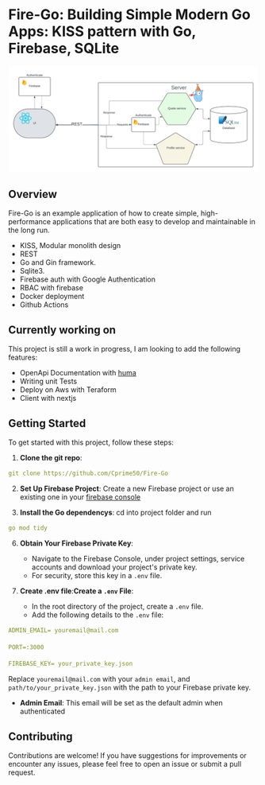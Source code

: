 # Fire-Go: Building Simple Modern Go Apps: KISS pattern with Go, Firebase, SQLite

![Fire-Go](fire-go-flow.png)

## Overview

Fire-Go is an example application of how to create simple, high-performance applications that are both easy to develop and maintainable in the long run.
   
   - KISS, Modular monolith design
   - REST
   - Go and Gin framework.
   - Sqlite3.
   - Firebase auth with Google Authentication
   - RBAC with firebase
   - Docker deployment
   - Github Actions
   

## Currently working on
This project is still a work in progress, I am looking to add the following features:
- OpenApi Documentation with [huma](https://huma.rocks/)
- Writing unit Tests
- Deploy on Aws with Teraform
- Client with nextjs

<!-- ## Article
This article gives a very detailed guide on this application -->


## Getting Started

To get started with this project, follow these steps:

1. **Clone the git repo**: 
``` yaml
git clone https://github.com/Cprime50/Fire-Go
```

2. **Set Up Firebase Project**: Create a new Firebase project or use an existing one in your [firebase console](https://console.firebase.google.com)

3. **Install the Go dependencys**: cd into project folder and run
```yaml
go mod tidy
```


6. **Obtain Your Firebase Private Key**:
   - Navigate to the Firebase Console, under project settings, service accounts and download your project's private key.
   - For security, store this key in a `.env` file.

7. **Create .env file**:**Create a `.env` File**:
   - In the root directory of the project, create a `.env` file.
   - Add the following details to the `.env` file:

``` yaml
ADMIN_EMAIL= youremail@mail.com

PORT=:3000

FIREBASE_KEY= your_private_key.json
```

Replace `youremail@mail.com` with your `admin email`, and `path/to/your_private_key.json` with the path to your Firebase private key.

- **Admin Email**: This email will be set as the default admin when authenticated



## Contributing

Contributions are welcome! If you have suggestions for improvements or encounter any issues, please feel free to open an issue or submit a pull request.
